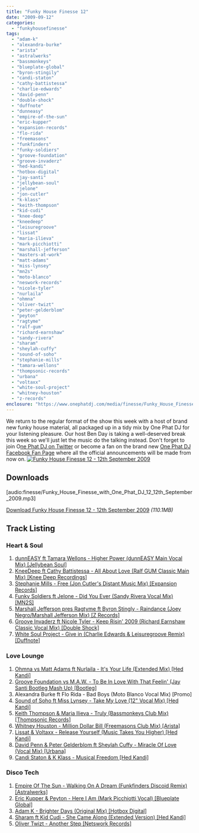 ```yaml
---
title: "Funky House Finesse 12"
date: "2009-09-12"
categories: 
  - "funkyhousefinesse"
tags: 
  - "adam-k"
  - "alexandra-burke"
  - "arista"
  - "astralwerks"
  - "bassmonkeys"
  - "blueplate-global"
  - "byron-stingily"
  - "candi-staton"
  - "cathy-battistessa"
  - "charlie-edwards"
  - "david-penn"
  - "double-shock"
  - "duffnote"
  - "dunneasy"
  - "empire-of-the-sun"
  - "eric-kupper"
  - "expansion-records"
  - "flo-rida"
  - "freemasons"
  - "funkfinders"
  - "funky-soldiers"
  - "groove-foundation"
  - "groove-invaderz"
  - "hed-kandi"
  - "hotbox-digital"
  - "jay-santi"
  - "jellybean-soul"
  - "jelone"
  - "jon-cutler"
  - "k-klass"
  - "keith-thompson"
  - "kid-cudi"
  - "knee-deep"
  - "kneedeep"
  - "leisuregroove"
  - "lissat"
  - "maria-ilieva"
  - "mark-picchiotti"
  - "marshall-jefferson"
  - "masters-at-work"
  - "matt-adams"
  - "miss-lynsey"
  - "mn2s"
  - "moto-blanco"
  - "neswork-records"
  - "nicole-tyler"
  - "nurlaila"
  - "ohmna"
  - "oliver-twizt"
  - "peter-gelderblom"
  - "peyton"
  - "ragtyme"
  - "ralf-gum"
  - "richard-earnshaw"
  - "sandy-rivera"
  - "sharam"
  - "sheylah-cuffy"
  - "sound-of-soho"
  - "stephanie-mills"
  - "tamara-wellons"
  - "thompsonic-records"
  - "urbana"
  - "voltaxx"
  - "white-soul-project"
  - "whitney-houston"
  - "z-records"
enclosure: "https://www.onephatdj.com/media/finesse/Funky_House_Finesse_with_One_Phat_DJ_12_12th_September_2009.mp3 115404720 audio/mpeg "
---
```


We return to the regular format of the show this week with a host of brand new funky house material, all packaged up in a tidy mix by One Phat DJ for your listening pleasure. Our host Ben Day is taking a well-deserved break this week so we'll just let the music do the talking instead. Don't forget to join O[ne Phat DJ on Twitter](https://twitter.com/onephatdj) or become a fan on the brand new [One Phat DJ Facebook Fan Page](https://www.facebook.com/pages/One-Phat-DJ/126293600841) where all the official announcements will be made from now on. [![Funky House Finesse 12 - 12th September 2009](https://www.onephatdj.com/wp-content/uploads/2009/09/Funky_House_Finesse_12_12th_September_2009.jpg)](https://onephatdj.com/download/14)

## Downloads

\[audio:finesse/Funky\_House\_Finesse\_with\_One\_Phat\_DJ\_12\_12th\_September\_2009.mp3\]

[Download Funky House Finesse 12 - 12th September 2009](https://onephatdj.com/download/14) _(110.1MB)_

## Track Listing

### Heart & Soul

1. [dunnEASY ft Tamara Wellons - Higher Power (dunnEASY Main Vocal Mix) \[Jellybean Soul\]](https://www.traxsource.com/index.php?act=show&fc=tpage&cr=titles&cv=39130)
2. [KneeDeep ft Cathy Battistessa - All About Love (Ralf GUM Classic Main Mix) \[Knee Deep Recordings\]](https://www.trackitdown.net/genre/house/track/1435736.html)
3. [Stephanie Mills - Free (Jon Cutler's Distant Music Mix) \[Expansion Records\]](https://www.amazon.co.uk/gp/product/B002HTRKHI?ie=UTF8&tag=onephatdj-21&linkCode=as2&camp=1634&creative=19450&creativeASIN=B002HTRKHI)
4. [Funky Soldiers ft Jelone - Did You Ever (Sandy Rivera Vocal Mix) \[MN2S\]](https://www.trackitdown.net/genre/house/track/1428523.html)
5. [Marshall Jefferson pres Ragtyme ft Byron Stingly - Raindance (Joey Negro/Marshall Jefferson Mix) \[Z Records\]](https://www.traxsource.com/index.php?act=show&fc=tpage&cr=titles&cv=37210)
6. [Groove Invaderz ft Nicole Tyler - Keep Risin' 2009 (Richard Earnshaw Classic Vocal Mix) \[Double Shock\]](https://www.traxsource.com/index.php?act=show&fc=tpage&cr=titles&cv=38898)
7. [White Soul Project - Give in (Charlie Edwards & Leisuregroove Remix) \[Duffnote\]](https://www.trackitdown.net/genre/house/track/1440052.html)

### Love Lounge

1. [Ohmna vs Matt Adams ft Nurlaila - It's Your Life (Extended Mix) \[Hed Kandi\]](https://www.trackitdown.net/genre/house/track/1300073.html)
2. [Groove Foundation vs M.A.W. - To Be In Love With That Feelin' (Jay Santi Bootleg Mash Up) \[Bootleg\]](https://ww.jaysanti.com/)
3. Alexandra Burke ft Flo Rida - Bad Boys (Moto Blanco Vocal Mix) \[Promo\]
4. [Sound of Soho ft Miss Lynsey - Take My Love (12" Vocal Mix) \[Hed Kandi\]](https://www.amazon.co.uk/gp/product/B002LP09QM?ie=UTF8&tag=onephatdj-21&linkCode=as2&camp=1634&creative=19450&creativeASIN=B002LP09QM)
5. [Keith Thompson & Maria Ilieva - Truly (Bassmonkeys Club Mix) \[Thompsonic Records\]](https://www.thompsonicrecordings.com/)
6. [Whitney Houston - Million Dollar Bill (Freemasons Club Mix) \[Arista\]](https://www.amazon.com/Million-Dollar-Bill-Freemasons-Club/dp/B002NHBJQW)
7. [Lissat & Voltaxx - Release Yourself (Music Takes You Higher) \[Hed Kandi\]](https://www.amazon.co.uk/gp/product/B002LP22X0?ie=UTF8&tag=onephatdj-21&linkCode=as2&camp=1634&creative=19450&creativeASIN=B002LP22X0)
8. [David Penn & Peter Gelderblom ft Sheylah Cuffy - Miracle Of Love (Vocal Mix) \[Urbana\]](https://www.amazon.co.uk/gp/product/B002LP0A84?ie=UTF8&tag=onephatdj-21&linkCode=as2&camp=1634&creative=19450&creativeASIN=B002LP0A84)
9. [Candi Staton & K Klass - Musical Freedom \[Hed Kandi\]](https://www.amazon.co.uk/gp/product/B002LP5UDY?ie=UTF8&tag=onephatdj-21&linkCode=as2&camp=1634&creative=19450&creativeASIN=B002LP5UDY)

### Disco Tech

1. [Empire Of The Sun - Walking On A Dream (Funkfinders Discoid Remix) \[Astralwerks\]](https://www.djcruze.co.uk/cms/2008/11/04/empire-of-the-sun-walking-on-a-dream-funkfinders-discoid-remix/)
2. [Eric Kupper & Peyton - Here I Am (Mark Picchiotti Vocal) \[Blueplate Global\]](https://www.traxsource.com/index.php?act=show&fc=tpage&cr=titles&cv=36448)
3. [Adam K - Brighter Days (Original Mix) \[Hotbox Digital\]](https://www.trackpot.com/track/35601/)
4. [Sharam ft Kid Cudi - She Came Along (Extended Version) \[Hed Kandi\]](https://www.amazon.co.uk/gp/product/B002LP09ZS?ie=UTF8&tag=onephatdj-21&linkCode=as2&camp=1634&creative=19450&creativeASIN=B002LP09ZS)
5. [Oliver Twizt - Another Step \[Netswork Records\]](https://onephatdj.trackitdown.net/track/1201447.html)
